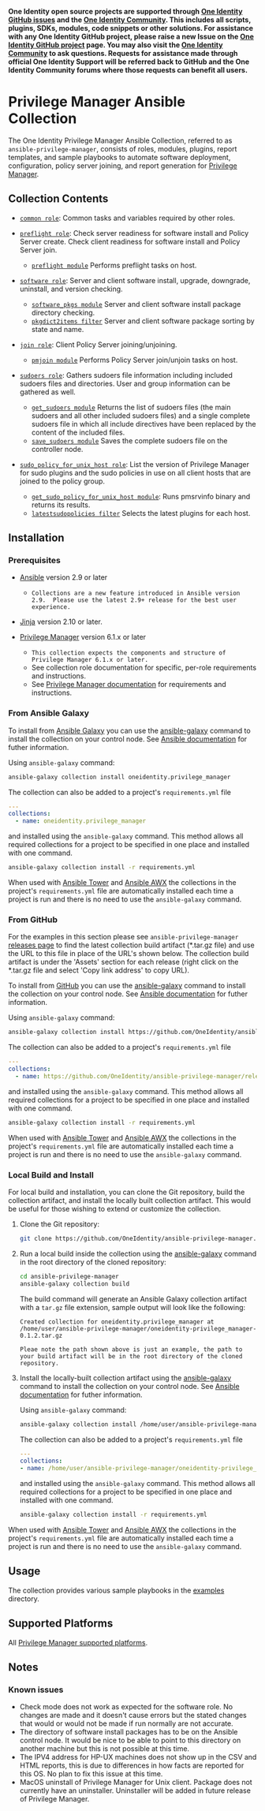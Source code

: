 **One Identity open source projects are supported through [One Identity GitHub issues](https://github.com/OneIdentity/ars-ps/issues) and the [One Identity Community](https://www.oneidentity.com/community/). This includes all scripts, plugins, SDKs, modules, code snippets or other solutions. For assistance with any One Identity GitHub project, please raise a new Issue on the [One Identity GitHub project](https://github.com/OneIdentity/ars-ps/issues) page. You may also visit the [One Identity Community](https://www.oneidentity.com/community/) to ask questions.  Requests for assistance made through official One Identity Support will be referred back to GitHub and the One Identity Community forums where those requests can benefit all users.**

# Privilege Manager Ansible Collection

The One Identity Privilege Manager Ansible Collection, referred to as `ansible-privilege-manager`, consists of roles, modules, plugins, report templates, and sample playbooks to automate software deployment, configuration, policy server joining, and report generation for [Privilege Manager](https://www.oneidentity.com/products/privilege-manager-for-sudo/).

## Collection Contents

* [`common role`](roles/common/README.md): Common tasks and variables required by other roles.

* [`preflight role`](roles/preflight/README.md): Check server readiness for software install and Policy Server create.  Check client readiness for software install and Policy Server join.
    * [`preflight module`](roles/preflight/README.md#plugins) Performs preflight tasks on host.

* [`software role`](roles/software/README.md): Server and client software install, upgrade, downgrade, uninstall, and version checking.
    * [`software_pkgs module`](roles/software/README.md#plugins) Server and client software install package directory checking.
    * [`pkgdict2items filter`](roles/software/README.md#plugins) Server and client software package sorting by state and name.

* [`join role`](roles/join/README.md): Client Policy Server joining/unjoining.
    * [`pmjoin module`](roles/join/README.md#plugins) Performs Policy Server join/unjoin tasks on host.

* [`sudoers role`](roles/sudoers/README.md): Gathers sudoers file information including included sudoers files and directories.  User and group information can be gathered as well.
    * [`get_sudoers module`](roles/sudoers/README.md#plugins) Returns the list of sudoers files (the main sudoers and all other included sudoers files) and a single complete sudoers file in which all include directives have been replaced by the content of the included files.
    * [`save_sudoers module`](roles/sudoers/README.md#plugins) Saves the complete sudoers file on the controller node.

* [`sudo_policy_for_unix_host role`](roles/sudo_policy_for_unix_host/README.md): List the version of Privilege Manager for sudo plugins and the sudo policies in use on all client hosts that are joined to the policy group.
    * [`get_sudo_policy_for_unix_host module`](roles/sudo_policy_for_unix_host/README.md#plugins): Runs pmsrvinfo binary and returns its results.
    * [`latestsudopolicies filter`](roles/sudo_policy_for_unix_host/README.md#plugins) Selects the latest plugins for each host.

## Installation

### Prerequisites

* [Ansible](https://github.com/ansible/ansible) version 2.9 or later

    * `Collections are a new feature introduced in Ansible version 2.9.  Please use the latest 2.9+ release for the best user experience.`

* [Jinja](https://github.com/pallets/jinja) version 2.10 or later.

* [Privilege Manager](https://www.oneidentity.com/products/privilege-manager-for-sudo/) version 6.1.x or later

    * `This collection expects the components and structure of Privilege Manager 6.1.x or later.`
    * See collection role documentation for specific, per-role  requirements and instructions.
    * See [Privilege Manager documentation](https://support.oneidentity.com/privilege-manager-for-sudo/6.1.1/technical-documents) for requirements and instructions.

### From Ansible Galaxy

To install from [Ansible Galaxy](https://galaxy.ansible.com/) you can use the [ansible-galaxy](https://docs.ansible.com/ansible/latest/cli/ansible-galaxy.html) command to install the collection on your control node.  See [Ansible documentation](https://docs.ansible.com/ansible/devel/user_guide/collections_using.html#installing-collections) for futher information.

Using `ansible-galaxy` command:
```bash
ansible-galaxy collection install oneidentity.privilege_manager
```

The collection can also be added to a project's `requirements.yml` file
```yaml
---
collections:
  - name: oneidentity.privilege_manager
```

and installed using the `ansible-galaxy` command.  This method allows all required collections for a project to be specified in one place and installed with one command.
```bash
ansible-galaxy collection install -r requirements.yml
```

When used with [Ansible Tower](https://www.ansible.com/products/tower) and [Ansible AWX](https://github.com/ansible/awx) the collections in the project's `requirements.yml` file are automatically installed each time a project is run and there is no need to use the `ansible-galaxy` command.

### From GitHub

For the examples in this section please see `ansible-privilege-manager` [releases page](https://github.com/OneIdentity/ansible-privilege-manager/releases) to find the latest collection build artifact (*.tar.gz file) and use the URL to this file in place of the URL's shown below.  The collection build artifact is under the 'Assets' section for each release (right click on the *.tar.gz file and select 'Copy link address' to copy URL).

To install from [GitHub](https://github.com/OneIdentity/ansible-privilege-manager) you can use the [ansible-galaxy](https://docs.ansible.com/ansible/latest/cli/ansible-galaxy.html) command to install the collection on your control node.  See [Ansible documentation](https://docs.ansible.com/ansible/devel/user_guide/collections_using.html#installing-collections) for futher information.

Using `ansible-galaxy` command:
```bash
ansible-galaxy collection install https://github.com/OneIdentity/ansible-privilege-manager/releases/download/v0.1.2/oneidentity-privilege_manager-0.1.2.tar.gz
```

The collection can also be added to a project's `requirements.yml` file
```yaml
---
collections:
  - name: https://github.com/OneIdentity/ansible-privilege-manager/releases/download/v0.1.2/oneidentity-privilege_manager-0.1.2.tar.gz
```

and installed using the `ansible-galaxy` command.  This method allows all required collections for a project to be specified in one place and installed with one command.
```bash
ansible-galaxy collection install -r requirements.yml
```

When used with [Ansible Tower](https://www.ansible.com/products/tower) and [Ansible AWX](https://github.com/ansible/awx) the collections in the project's `requirements.yml` file are automatically installed each time a project is run and there is no need to use the `ansible-galaxy` command.

### Local Build and Install

For local build and installation, you can clone the Git repository, build the collection artifact, and install the locally built collection artifact.  This would be useful for those wishing to extend or customize the collection.

1. Clone the Git repository:

    ```bash
    git clone https://github.com/OneIdentity/ansible-privilege-manager.git
    ```

2. Run a local build inside the collection using the [ansible-galaxy](https://docs.ansible.com/ansible/latest/cli/ansible-galaxy.html) command in the root directory of the cloned repository:

    ```bash
    cd ansible-privilege-manager
    ansible-galaxy collection build
    ```

    The build command will generate an Ansible Galaxy collection artifact with a `tar.gz` file extension, sample output will look like the following:

    ```
    Created collection for oneidentity.privilege_manager at /home/user/ansible-privilege-manager/oneidentity-privilege_manager-0.1.2.tar.gz
    ```

    `Pleae note the path shown above is just an example, the path to your build artifact will be in the root directory of the cloned repository.`

3. Install the locally-built collection artifact using the [ansible-galaxy](https://docs.ansible.com/ansible/latest/cli/ansible-galaxy.html) command to install the collection on your control node.  See [Ansible documentation](https://docs.ansible.com/ansible/devel/user_guide/collections_using.html#installing-collections) for futher information.

    Using `ansible-galaxy` command:

    ```bash
    ansible-galaxy collection install /home/user/ansible-privilege-manager/oneidentity-privilege_manager-0.1.2.tar.gz
    ```

    The collection can also be added to a project's `requirements.yml` file
    ```yaml
    ---
    collections:
    - name: /home/user/ansible-privilege-manager/oneidentity-privilege_manager-0.1.2.tar.gz
    ```

    and installed using the `ansible-galaxy` command.  This method allows all required collections for a project to be specified in one place and installed with one command.
    ```bash
    ansible-galaxy collection install -r requirements.yml
    ```

When used with [Ansible Tower](https://www.ansible.com/products/tower) and [Ansible AWX](https://github.com/ansible/awx) the collections in the project's `requirements.yml` file are automatically installed each time a project is run and there is no need to use the `ansible-galaxy` command.

## Usage

The collection provides various sample playbooks in the [examples](examples/README.md) directory.

## Supported Platforms

All [Privilege Manager supported platforms](https://support.oneidentity.com/technical-documents/privilege-manager-for-sudo/6.1.1/release-notes#TOPIC-1389219).

## Notes

### Known issues

* Check mode does not work as expected for the software role.  No changes are made and it doesn't cause errors but the stated changes that would or would not be made if run normally are not accurate.
* The directory of software install packages has to be on the Ansible control node.  It would be nice to be able to point to this directory on another machine but this is not possible at this time.
* The IPV4 address for HP-UX machines does not show up in the CSV and HTML reports, this is due to differences in how facts are reported for this OS.  No plan to fix this issue at this time.
* MacOS uninstall of Privilege Manager for Unix client.  Package does not currently have an uninstaller.  Uninstaller will be added in future release of Privilege Manager.

